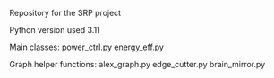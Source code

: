 Repository for the SRP project

Python version used 3.11

Main classes:
power_ctrl.py
energy_eff.py

Graph helper functions:
alex_graph.py
edge_cutter.py
brain_mirror.py
